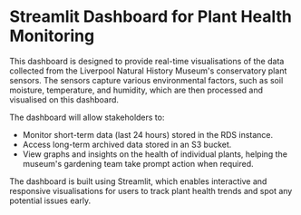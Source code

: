 # Streamlit Dashboard for Plant Health Monitoring

This dashboard is designed to provide real-time visualisations of the data collected from the Liverpool Natural History Museum's conservatory plant sensors. The sensors capture various environmental factors, such as soil moisture, temperature, and humidity, which are then processed and visualised on this dashboard.

The dashboard will allow stakeholders to:

- Monitor short-term data (last 24 hours) stored in the RDS instance.
- Access long-term archived data stored in an S3 bucket.
- View graphs and insights on the health of individual plants, helping the museum's gardening team take prompt action when required.

The dashboard is built using Streamlit, which enables interactive and responsive visualisations for users to track plant health trends and spot any potential issues early.